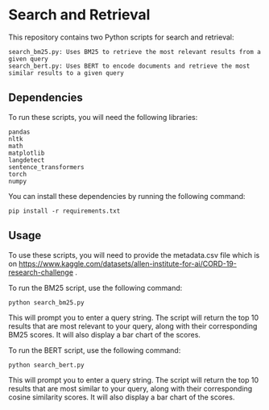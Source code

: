 # Search and Retrieval

This repository contains two Python scripts for search and retrieval:

    search_bm25.py: Uses BM25 to retrieve the most relevant results from a given query
    search_bert.py: Uses BERT to encode documents and retrieve the most similar results to a given query

## Dependencies

To run these scripts, you will need the following libraries:

    pandas
    nltk
    math
    matplotlib
    langdetect
    sentence_transformers
    torch
    numpy

You can install these dependencies by running the following command:

    pip install -r requirements.txt

## Usage

To use these scripts, you will need to provide the metadata.csv file which is on https://www.kaggle.com/datasets/allen-institute-for-ai/CORD-19-research-challenge .

To run the BM25 script, use the following command:

    python search_bm25.py

This will prompt you to enter a query string. The script will return the top 10 results that are most relevant to your query, along with their corresponding BM25 scores. It will also display a bar chart of the scores.

To run the BERT script, use the following command:

    python search_bert.py

This will prompt you to enter a query string. The script will return the top 10 results that are most similar to your query, along with their corresponding cosine similarity scores. It will also display a bar chart of the scores.
